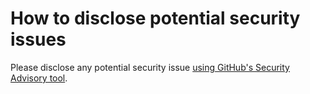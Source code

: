 How to disclose potential security issues
============

Please disclose any potential security issue [using GitHub's Security Advisory tool](https://github.com/GravityPDF/querypath/security/advisories/new).